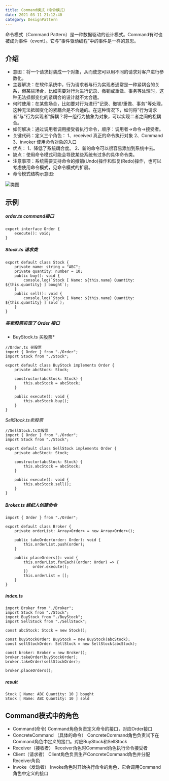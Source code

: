```yaml
---
title: Command模式（命令模式）
date: 2021-03-11 21:12:40
category: DesignPattern
---
```

命令模式（Command Pattern）是一种数据驱动的设计模式。Command有时也被成为事件（event）。它与“事件驱动编程”中的事件是一样的意思。
## 介绍
- 意图：将一个请求封装成一个对象，从而使您可以用不同的请求对客户进行参数化。
- 主要解决：在软件系统中，行为请求者与行为实现者通常是一种紧耦合的关系，但某些场合，比如需要对行为进行记录、撤销或重做、事务等处理时，这种无法抵御变化的紧耦合的设计就不太合适。
- 何时使用：在某些场合，比如要对行为进行"记录、撤销/重做、事务"等处理，这种无法抵御变化的紧耦合是不合适的。在这种情况下，如何将"行为请求者"与"行为实现者"解耦？将一组行为抽象为对象，可以实现二者之间的松耦合。
- 如何解决：通过调用者调用接受者执行命令，顺序：调用者→命令→接受者。
- 关键代码：定义三个角色：
1、received 真正的命令执行对象 
2、Command 
3、invoker 使用命令对象的入口
- 优点： 1、降低了系统耦合度。 2、新的命令可以很容易添加到系统中去。
- 缺点：使用命令模式可能会导致某些系统有过多的具体命令类。
- 注意事项：系统需要支持命令的撤销(Undo)操作和恢复(Redo)操作，也可以考虑使用命令模式，见命令模式的扩展。
- 命令模式结构示意图:

![类图](https://upload-images.jianshu.io/upload_images/10024246-ba053c9ac15c7266.png?imageMogr2/auto-orient/strip%7CimageView2/2/w/1240)

## 示例
##### order.ts command接口
```
export interface Order {
    execute(): void;
}
```
##### Stock.ts 请求类
```
export default class Stock {
    private name: string = "ABC";
    private quantity: number = 10;
    public buy(): void {
        console.log(`Stock [ Name: ${this.name} Quantity: ${this.quantity} ] bought`);
    }
    public sell(): void {
        console.log(`Stock [ Name: ${this.name} Quantity: ${this.quantity} ] sold`);
    }
}
```
##### 买卖股票实现了 Order 接口
* BuyStock.ts 买股票*
```
//Order.ts 买股票
import { Order } from "./Order";
import Stock from "./Stock";

export default class BuyStock implements Order {
    private abcStock: Stock;

    constructor(abcStock: Stock) {
        this.abcStock = abcStock;
    }

    public execute(): void {
        this.abcStock.buy();
    }
}
```
*SellStock.ts卖股票*
```
//SellStock.ts卖股票
import { Order } from "./Order";
import Stock from "./Stock";

export default class SellStock implements Order {
    private abcStock: Stock;

    constructor(abcStock: Stock) {
        this.abcStock = abcStock;
    }

    public execute(): void {
        this.abcStock.sell();
    }
}
```
##### Broker.ts 经纪人创建命令
```
import { Order } from "./Order";

export default class Broker {
    private orderList: Array<Order> = new Array<Order>();

    public takeOrder(order: Order): void {
        this.orderList.push(order);
    }

    public placeOrders(): void {
        this.orderList.forEach((order: Order) => {
            order.execute();
        })
        this.orderList = [];
    }
}
```
##### index.ts 
```
import Broker from "./Broker";
import Stock from "./Stock";
import BuyStock from "./BuyStock";
import SellStock from "./SellStock";

const abcStock: Stock = new Stock();

const buyStockOrder: BuyStock = new BuyStock(abcStock);
const sellStockOrder: SellStock = new SellStock(abcStock);

const broker: Broker = new Broker();
broker.takeOrder(buyStockOrder);
broker.takeOrder(sellStockOrder);

broker.placeOrders();
```
##### result
```
Stock [ Name: ABC Quantity: 10 ] bought
Stock [ Name: ABC Quantity: 10 ] sold
```
## Command模式中的角色
- Command(命令)
Command角色负责定义命令的接口，对应Order接口
- ConcreteCommand （具体的命令）
ConcreteCommand角色负责试下在Command角色中定义的接口。对应BuyStock和SellStock
- Receiver（接收者）
Receiver角色时Command角色执行命令接受者
- Client（请求者）
Client角色负责生产ConcreteCommand角色并分配Receiver角色
- Invoke（发动者）
Invoke角色时开始执行命令的角色，它会调用Command角色中定义的接口
